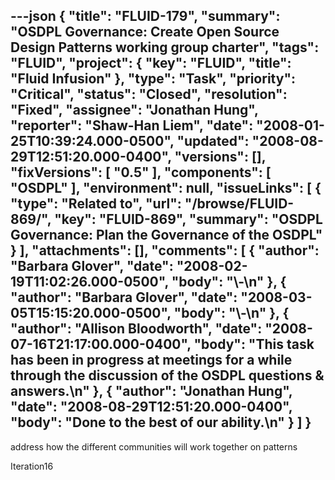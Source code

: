 ---json
{
  "title": "FLUID-179",
  "summary": "OSDPL Governance: Create Open Source Design Patterns working group charter",
  "tags": "FLUID",
  "project": {
    "key": "FLUID",
    "title": "Fluid Infusion"
  },
  "type": "Task",
  "priority": "Critical",
  "status": "Closed",
  "resolution": "Fixed",
  "assignee": "Jonathan Hung",
  "reporter": "Shaw-Han Liem",
  "date": "2008-01-25T10:39:24.000-0500",
  "updated": "2008-08-29T12:51:20.000-0400",
  "versions": [],
  "fixVersions": [
    "0.5"
  ],
  "components": [
    "OSDPL"
  ],
  "environment": null,
  "issueLinks": [
    {
      "type": "Related to",
      "url": "/browse/FLUID-869/",
      "key": "FLUID-869",
      "summary": "OSDPL Governance: Plan the Governance of the OSDPL"
    }
  ],
  "attachments": [],
  "comments": [
    {
      "author": "Barbara Glover",
      "date": "2008-02-19T11:02:26.000-0500",
      "body": "\\-\n"
    },
    {
      "author": "Barbara Glover",
      "date": "2008-03-05T15:15:20.000-0500",
      "body": "\\-\n"
    },
    {
      "author": "Allison Bloodworth",
      "date": "2008-07-16T21:17:00.000-0400",
      "body": "This task has been in progress at meetings for a while through the discussion of the OSDPL questions & answers.\n"
    },
    {
      "author": "Jonathan Hung",
      "date": "2008-08-29T12:51:20.000-0400",
      "body": "Done to the best of our ability.\n"
    }
  ]
}
---
address how the different communities will work together on patterns

Iteration16

        